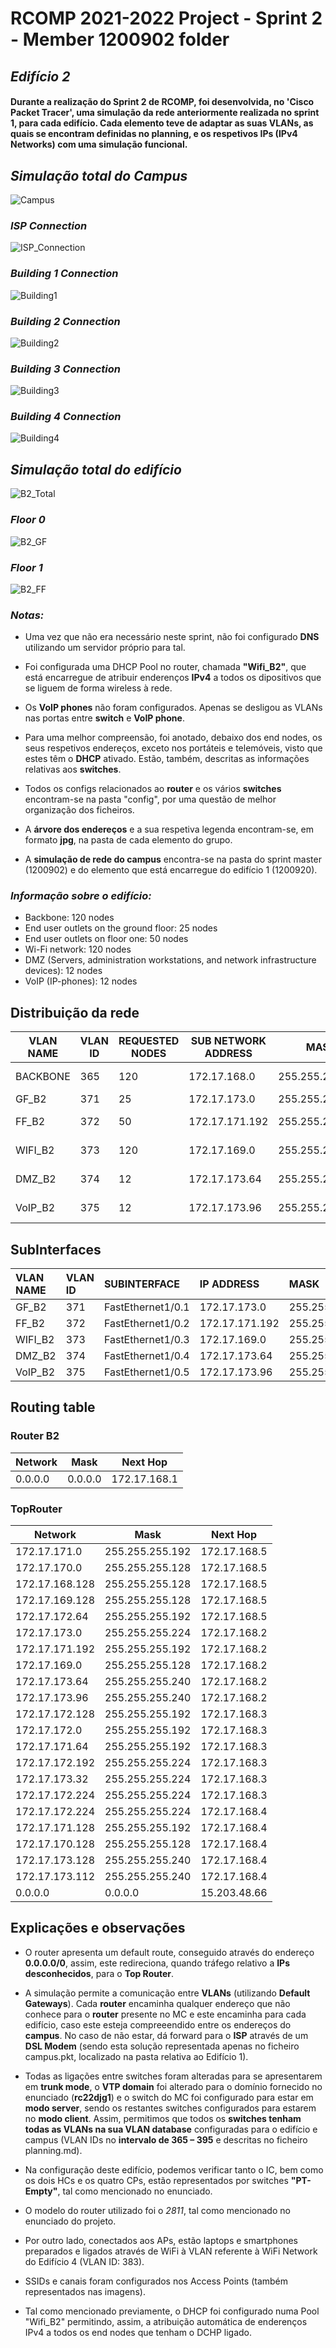 RCOMP 2021-2022 Project - Sprint 2 - Member 1200902 folder
===========================================

## ***Edifício 2***

#### Durante a realização do Sprint 2 de RCOMP, foi desenvolvida, no 'Cisco Packet Tracer', uma simulação da rede anteriormente realizada no sprint 1, para cada edifício. Cada elemento teve de adaptar as suas VLANs, as quais se encontram definidas no planning, e os respetivos IPs (IPv4 Networks) com uma simulação funcional.

###

## *Simulação total do Campus*

![Campus](Backbone.png)

### *ISP Connection*

![ISP_Connection](Backbone_ISP.png)

### *Building 1 Connection*

![Building1](Backbone_building1.png)

### *Building 2 Connection*

![Building2](Backbone_building2.png)

### *Building 3 Connection*

![Building3](Backbone_building3.png)

### *Building 4 Connection*

![Building4](Backbone_building4.png)


## *Simulação total do edifício*

![B2_Total](Building2_Total.png)

### *Floor 0*

![B2_GF](Building2_GroundFloor.png)

### *Floor 1*

![B2_FF](Building2_FirstFloor.png)


### *Notas:*

* Uma vez que não era necessário neste sprint, não foi configurado **DNS** utilizando um servidor próprio para tal.

* Foi configurada uma DHCP Pool no router, chamada **"Wifi_B2"**, que está encarregue de atribuir enderenços **IPv4** a todos os dipositivos que se liguem de forma wireless à rede.

* Os **VoIP phones** não foram configurados. Apenas se desligou as VLANs nas portas entre **switch** e **VoIP phone**.

* Para uma melhor compreensão, foi anotado, debaixo dos end nodes, os seus respetivos endereços, exceto nos portáteis e telemóveis, visto que estes têm o **DHCP** ativado. Estão, também, descritas as informações relativas aos **switches**.

* Todos os configs relacionados ao **router** e os vários **switches** encontram-se na pasta "config", por uma questão de melhor organização dos ficheiros.

* A **árvore dos endereços** e a sua respetiva legenda encontram-se, em formato **jpg**, na pasta de cada elemento do grupo.

* A **simulação de rede do campus** encontra-se na pasta do sprint master (1200902) e do elemento que está encarregue do edifício 1 (1200920).


### *Informação sobre o edifício:*

- Backbone: 120 nodes
- End user outlets on the ground floor: 25 nodes
- End user outlets on floor one: 50 nodes
- Wi-Fi network: 120 nodes
- DMZ (Servers, administration workstations, and network infrastructure devices): 12 nodes
- VoIP (IP-phones): 12 nodes


## Distribuição da rede

| VLAN NAME | VLAN ID | REQUESTED NODES | SUB NETWORK ADDRESS | MASK            | ADDRESS RANGE      | NETWORK ADDRESS | BROADCAST ADDRESS | FIRST VALID NODE ADDRESS | LAST VALID NODE ADDRESS |
|-----------|---------|-----------------|---------------------|-----------------|--------------------|-----------------|-------------------|--------------------------|-------------------------|
| BACKBONE  | 365     | 120             | 172.17.168.0        | 255.255.255.128 | 172.17.168.0-127   | 172.17.168.0    | 172.17.168.127    | 172.17.168.1             | 172.17.168.126          |
| GF_B2     | 371     | 25              | 172.17.173.0        | 255.255.255.224 | 172.17.173.0-31    | 172.17.173.0    | 172.17.173.31     | 172.17.173.1             | 172.17.173.30           |
| FF_B2     | 372     | 50              | 172.17.171.192      | 255.255.255.192 | 172.17.171.192-255 | 172.17.171.192  | 172.17.171.255    | 172.17.171.193           | 172.17.171.254          |
| WIFI_B2   | 373     | 120             | 172.17.169.0        | 255.255.255.128 | 172.17.169.0-127   | 172.17.169.0    | 172.17.169.127    | 172.17.169.1             | 172.17.169.126          |
| DMZ_B2    | 374     | 12              | 172.17.173.64       | 255.255.255.240 | 172.17.173.64-79   | 172.17.173.64   | 172.17.173.79     | 172.17.173.65            | 172.17.173.78           |
| VoIP_B2   | 375     | 12              | 172.17.173.96       | 255.255.255.240 | 172.17.173.96-111  | 172.17.173.96   | 172.17.173.111    | 172.17.173.97            | 172.17.173.110          |


## SubInterfaces

| VLAN NAME | VLAN ID | SUBINTERFACE      | IP ADDRESS     | MASK            |
|:----------|:--------|:------------------|:---------------|:----------------|
| GF_B2     | 371     | FastEthernet1/0.1 | 172.17.173.0   | 255.255.255.224 |
| FF_B2     | 372     | FastEthernet1/0.2 | 172.17.171.192 | 255.255.255.192 |
| WIFI_B2   | 373     | FastEthernet1/0.3 | 172.17.169.0   | 255.255.255.128 |
| DMZ_B2    | 374     | FastEthernet1/0.4 | 172.17.173.64  | 255.255.255.240 |
| VoIP_B2   | 375     | FastEthernet1/0.5 | 172.17.173.96  | 255.255.255.240 |


## Routing table

### Router B2
| Network        | Mask            | Next Hop       |
|----------------|-----------------|----------------|
| 0.0.0.0        | 0.0.0.0         | 172.17.168.1   |


### TopRouter
| Network        | Mask             | Next Hop     |
|----------------|------------------|--------------|
| 172.17.171.0   | 255.255.255.192  | 172.17.168.5 |
| 172.17.170.0   | 255.255.255.128  | 172.17.168.5 |
| 172.17.168.128 | 255.255.255.128  | 172.17.168.5 |
| 172.17.169.128 | 255.255.255.128  | 172.17.168.5 |
| 172.17.172.64  | 255.255.255.192  | 172.17.168.5 |
| 172.17.173.0   | 255.255.255.224  | 172.17.168.2 |
| 172.17.171.192 | 255.255.255.192  | 172.17.168.2 |
| 172.17.169.0   | 255.255.255.128  | 172.17.168.2 |
| 172.17.173.64  | 255.255.255.240  | 172.17.168.2 |
| 172.17.173.96  | 255.255.255.240  | 172.17.168.2 |
| 172.17.172.128 | 255.255.255.192  | 172.17.168.3 |
| 172.17.172.0   | 255.255.255.192  | 172.17.168.3 |
| 172.17.171.64  | 255.255.255.192  | 172.17.168.3 |
| 172.17.172.192 | 255.255.255.224  | 172.17.168.3 |
| 172.17.173.32  | 255.255.255.224  | 172.17.168.3 |
| 172.17.172.224 | 255.255.255.224  | 172.17.168.3 |
| 172.17.172.224 | 255.255.255.224  | 172.17.168.4 |
| 172.17.171.128 | 255.255.255.192  | 172.17.168.4 |
| 172.17.170.128 | 255.255.255.128  | 172.17.168.4 |
| 172.17.173.128 | 255.255.255.240  | 172.17.168.4 |
| 172.17.173.112 | 255.255.255.240  | 172.17.168.4 |
| 0.0.0.0        | 0.0.0.0          | 15.203.48.66 |

###

## Explicações e observações

* O router apresenta um default route, conseguido através do endereço **0.0.0.0/0**, assim, este redireciona, quando tráfego relativo a **IPs desconhecidos**, para o **Top Router**.


* A simulação permite a comunicação entre **VLANs** (utilizando **Default Gateways**). Cada **router** encaminha qualquer endereço que não conhece para o **router** presente no MC e este encaminha para cada edifício, caso este esteja compreeendido entre os endereços do **campus**. No caso de não estar, dá forward para o **ISP** através de um **DSL Modem** (sendo esta solução representada apenas no ficheiro campus.pkt, localizado na pasta relativa ao Edifício 1).


* Todas as ligações entre switches foram alteradas para se apresentarem em **trunk mode**, o **VTP domain** foi alterado para o domínio fornecido no enunciado (**rc22djg1**) e o switch do MC foi configurado para estar em **modo server**, sendo os restantes switches configurados para estarem no **modo client**. Assim, permitimos que todos os **switches tenham todas as VLANs na sua VLAN database** configuradas para o edifício e campus (VLAN IDs no **intervalo de 365 – 395** e descritas no ficheiro planning.md).


* Na configuração deste edifício, podemos verificar tanto o IC, bem como os dois HCs e os quatro CPs, estão representados por switches **"PT-Empty"**, tal como mencionado no enunciado.


* O modelo do router utilizado foi o *2811*, tal como mencionado no enunciado do projeto.


* Por outro lado, conectados aos APs, estão laptops e smartphones preparados e ligados através de WiFi à VLAN referente à WiFi Network do Edifício 4 (VLAN ID: 383).


* SSIDs e canais foram configurados nos Access Points (também representados nas imagens).


* Tal como mencionado previamente, o DHCP foi configurado numa Pool "Wifi_B2" permitindo, assim, a atribuição automática de enderenços IPv4 a todos os end nodes que tenham o DCHP ligado.

